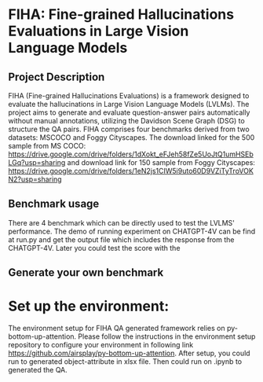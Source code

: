 # FIHA: Fine-grained Hallucinations Evaluations in Large Vision Language Models

## Project Description

FIHA (Fine-grained Hallucinations Evaluations) is a framework designed to evaluate the hallucinations in Large Vision Language Models (LVLMs). The project aims to generate and evaluate question-answer pairs automatically without manual annotations, utilizing the Davidson Scene Graph (DSG) to structure the QA pairs. FIHA comprises four benchmarks derived from two datasets: MSCOCO and Foggy Cityscapes. The download linked for the 500 sample from MS COCO: https://drive.google.com/drive/folders/1dXokt_eFJeh58fZe5UoJtQ1umHSEbLGq?usp=sharing and download link for 150 sample from Foggy Cityscapes: https://drive.google.com/drive/folders/1eN2js1CIW5i9uto60D9VZiTyTroVOKN2?usp=sharing



## Benchmark usage

There are 4 benchmark which can be directly used to test the LVLMS' performance. The demo of running experiment on CHATGPT-4V can be find at run.py and get the output file which includes the response from the CHATGPT-4V. 
Later you could test the score with the  

## Generate your own benchmark

# Set up the environment:

The environment setup for FIHA QA generated framework relies on py-bottom-up-attention. Please follow the instructions in the environment setup repository to configure your environment in following link https://github.com/airsplay/py-bottom-up-attention.
After setup, you could run to generated object-attribute in xlsx file. Then could run on .ipynb to generated the QA. 
